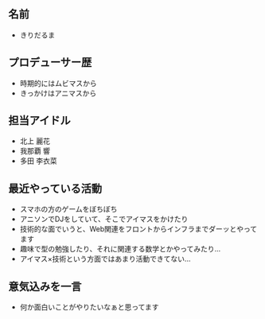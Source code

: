 ## 名前

- きりだるま

## プロデューサー歴

- 時期的にはムビマスから
- きっかけはアニマスから

## 担当アイドル

- 北上 麗花
- 我那覇 響
- 多田 李衣菜

## 最近やっている活動

- スマホの方のゲームをぼちぼち
- アニソンでDJをしていて、そこでアイマスをかけたり
- 技術的な面でいうと、Web関連をフロントからインフラまでダーッとやってます
- 趣味で型の勉強したり、それに関連する数学とかやってみたり...
- アイマス×技術という方面ではあまり活動できてない...

## 意気込みを一言

- 何か面白いことがやりたいなぁと思ってます
